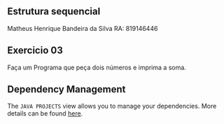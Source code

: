## Estrutura sequencial

Matheus Henrique Bandeira da Silva RA: 819146446

## Exercicio 03

Faça um Programa que peça dois números e imprima a soma.
## Dependency Management

The `JAVA PROJECTS` view allows you to manage your dependencies. More details can be found [here](https://github.com/microsoft/vscode-java-dependency#manage-dependencies).
